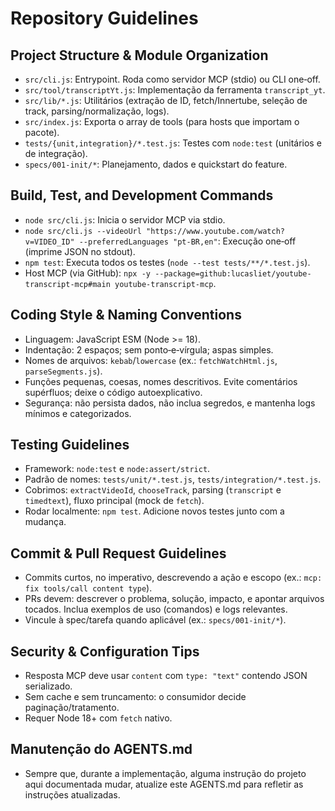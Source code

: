 # Repository Guidelines

## Project Structure & Module Organization
- `src/cli.js`: Entrypoint. Roda como servidor MCP (stdio) ou CLI one‑off.
- `src/tool/transcriptYt.js`: Implementação da ferramenta `transcript_yt`.
- `src/lib/*.js`: Utilitários (extração de ID, fetch/Innertube, seleção de track, parsing/normalização, logs).
- `src/index.js`: Exporta o array de tools (para hosts que importam o pacote).
- `tests/{unit,integration}/*.test.js`: Testes com `node:test` (unitários e de integração).
- `specs/001-init/*`: Planejamento, dados e quickstart do feature.

## Build, Test, and Development Commands
- `node src/cli.js`: Inicia o servidor MCP via stdio.
- `node src/cli.js --videoUrl "https://www.youtube.com/watch?v=VIDEO_ID" --preferredLanguages "pt-BR,en"`: Execução one‑off (imprime JSON no stdout).
- `npm test`: Executa todos os testes (`node --test tests/**/*.test.js`).
- Host MCP (via GitHub): `npx -y --package=github:lucasliet/youtube-transcript-mcp#main youtube-transcript-mcp`.

## Coding Style & Naming Conventions
- Linguagem: JavaScript ESM (Node >= 18).
- Indentação: 2 espaços; sem ponto‑e‑vírgula; aspas simples.
- Nomes de arquivos: `kebab`/`lowercase` (ex.: `fetchWatchHtml.js`, `parseSegments.js`).
- Funções pequenas, coesas, nomes descritivos. Evite comentários supérfluos; deixe o código autoexplicativo.
- Segurança: não persista dados, não inclua segredos, e mantenha logs mínimos e categorizados.

## Testing Guidelines
- Framework: `node:test` e `node:assert/strict`.
- Padrão de nomes: `tests/unit/*.test.js`, `tests/integration/*.test.js`.
- Cobrimos: `extractVideoId`, `chooseTrack`, parsing (`transcript` e `timedtext`), fluxo principal (mock de `fetch`).
- Rodar localmente: `npm test`. Adicione novos testes junto com a mudança.

## Commit & Pull Request Guidelines
- Commits curtos, no imperativo, descrevendo a ação e escopo (ex.: `mcp: fix tools/call content type`).
- PRs devem: descrever o problema, solução, impacto, e apontar arquivos tocados. Inclua exemplos de uso (comandos) e logs relevantes.
- Vincule à spec/tarefa quando aplicável (ex.: `specs/001-init/*`).

## Security & Configuration Tips
- Resposta MCP deve usar `content` com `type: "text"` contendo JSON serializado.
- Sem cache e sem truncamento: o consumidor decide paginação/tratamento.
- Requer Node 18+ com `fetch` nativo.

## Manutenção do AGENTS.md
- Sempre que, durante a implementação, alguma instrução do projeto aqui documentada mudar, atualize este AGENTS.md para refletir as instruções atualizadas.

